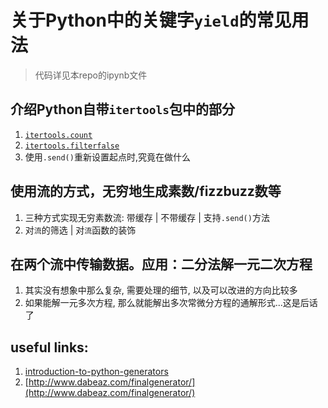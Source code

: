 # 关于Python中的关键字`yield`的常见用法
> 代码详见本repo的ipynb文件

## 介绍Python自带`itertools`包中的部分
1. [`itertools.count`](https://docs.python.org/3/library/itertools.html#itertools.count)
2. [`itertools.filterfalse`](https://docs.python.org/3/library/itertools.html#itertools.filterfalse)
3. 使用`.send()`重新设置起点时,究竟在做什么

## 使用流的方式，无穷地生成素数/fizzbuzz数等
1. 三种方式实现无穷素数流: 带缓存 | 不带缓存 | 支持`.send()`方法
2. 对`流`的筛选 | 对`流`函数的装饰

## 在两个流中传输数据。应用：二分法解一元二次方程
1. 其实没有想象中那么复杂, 需要处理的细节, 以及可以改进的方向比较多
2. 如果能解一元多次方程, 那么就能解出多次常微分方程的通解形式...这是后话了

## useful links:
1. [introduction-to-python-generators](https://realpython.com/introduction-to-python-generators)
2. [http://www.dabeaz.com/finalgenerator/](http://www.dabeaz.com/finalgenerator/)
